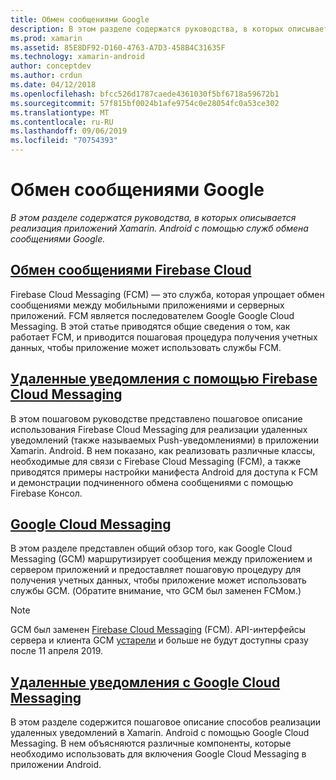 ```yaml
---
title: Обмен сообщениями Google
description: В этом разделе содержатся руководства, в которых описывается реализация приложений Xamarin. Android с помощью служб обмена сообщениями Google.
ms.prod: xamarin
ms.assetid: 85E8DF92-D160-4763-A7D3-458B4C31635F
ms.technology: xamarin-android
author: conceptdev
ms.author: crdun
ms.date: 04/12/2018
ms.openlocfilehash: bfcc526d1787caede4361030f5bf6718a59672b1
ms.sourcegitcommit: 57f815bf0024b1afe9754c0e28054fc0a53ce302
ms.translationtype: MT
ms.contentlocale: ru-RU
ms.lasthandoff: 09/06/2019
ms.locfileid: "70754393"
---
```

# <a name="google-messaging"></a>Обмен сообщениями Google

_В этом разделе содержатся руководства, в которых описывается реализация приложений Xamarin. Android с помощью служб обмена сообщениями Google._

## <a name="firebase-cloud-messagingfirebase-cloud-messagingmd"></a>[Обмен сообщениями Firebase Cloud](firebase-cloud-messaging.md)

Firebase Cloud Messaging (FCM) — это служба, которая упрощает обмен сообщениями между мобильными приложениями и серверных приложений. FCM является последователем Google Google Cloud Messaging. В этой статье приводятся общие сведения о том, как работает FCM, и приводится пошаговая процедура получения учетных данных, чтобы приложение может использовать службы FCM.

## <a name="remote-notifications-with-firebase-cloud-messagingremote-notifications-with-fcmmd"></a>[Удаленные уведомления с помощью Firebase Cloud Messaging](remote-notifications-with-fcm.md)

В этом пошаговом руководстве представлено пошаговое описание использования Firebase Cloud Messaging для реализации удаленных уведомлений (также называемых Push-уведомлениями) в приложении Xamarin. Android. В нем показано, как реализовать различные классы, необходимые для связи с Firebase Cloud Messaging (FCM), а также приводятся примеры настройки манифеста Android для доступа к FCM и демонстрации подчиненного обмена сообщениями с помощью Firebase Консол.

## <a name="google-cloud-messaginggoogle-cloud-messagingmd"></a>[Google Cloud Messaging](google-cloud-messaging.md)

В этом разделе представлен общий обзор того, как Google Cloud Messaging (GCM) маршрутизирует сообщения между приложением и сервером приложений и предоставляет пошаговую процедуру для получения учетных данных, чтобы приложение может использовать службы GCM. (Обратите внимание, что GCM был заменен FCMом.)

> [!NOTE]
> GCM был заменен [Firebase Cloud Messaging](~/android/data-cloud/google-messaging/firebase-cloud-messaging.md) (FCM).
> API-интерфейсы сервера и клиента GCM [устарели](https://firebase.googleblog.com/2018/04/time-to-upgrade-from-gcm-to-fcm.html) и больше не будут доступны сразу после 11 апреля 2019.

## <a name="remote-notifications-with-google-cloud-messagingremote-notifications-with-gcmmd"></a>[Удаленные уведомления с Google Cloud Messaging](remote-notifications-with-gcm.md)

В этом разделе содержится пошаговое описание способов реализации удаленных уведомлений в Xamarin. Android с помощью Google Cloud Messaging.
В нем объясняются различные компоненты, которые необходимо использовать для включения Google Cloud Messaging в приложении Android.
